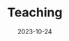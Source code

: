 ---
title: 'Teaching'
date: 2023-10-24
type: landing

sections:
  - block: markdown
    content:
      title: Teaching
      text: 
        '### Graduate Courses

        COMPSCI 590: Data Science, Duke (23Spring)<br>
        Graduate Teaching Assistant<br><br>

        COMPSCI 671: Theory & Alg ML, Duke (22Fall)<br>
        Graduate Teaching Assistant<br><br>
 
        
        ### Undergraduate Courses
        
        CPSC 404: Advanced Relational DB, UBC (19Fall, 20Spring)<br>
        Undergraduate Teaching Assistant<br><br>

        CPSC 304: Intro to Relational DB, UBC (19Fall)<br> 
        Undergraduate Teaching Assistant<br><br>

        CPSC 213: Intro to Computer Systems UBC (18Summer)<br>
        Undergraduate Teaching Assistant'

---